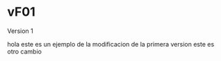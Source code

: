 # vF01
Version 1 


hola este es un ejemplo de la modificacion de la primera version
este es otro cambio